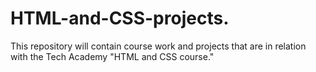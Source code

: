 # HTML-and-CSS-projects.
This repository will contain course work and projects that are in relation with the Tech Academy "HTML and CSS course."

